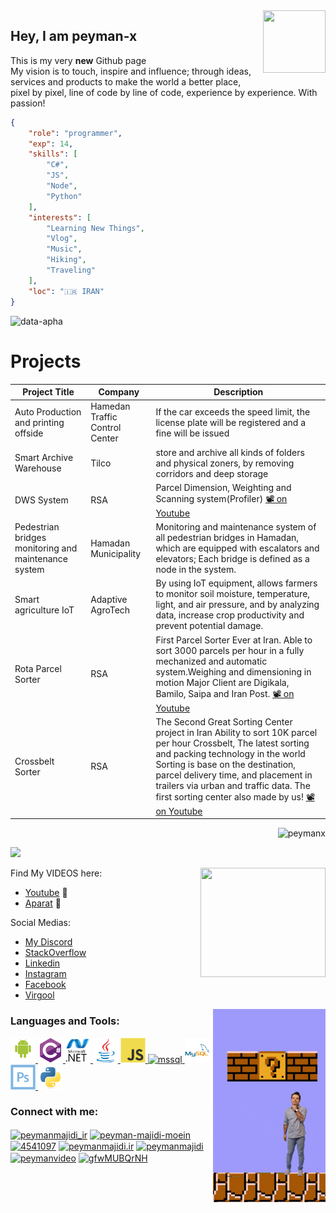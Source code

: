 
<img align="right" width="100" height="100" src="https://user-images.githubusercontent.com/110537772/185734878-d5a358d3-1cbd-4a00-bbc5-77e78c8e9651.png"/>  

## Hey, I am peyman-x 

This is my very **new** Github page  
My vision is to touch, inspire and influence; through ideas, services and products to make the world a better place,   
pixel by pixel, line of code by line of code, experience by experience. With passion!   

```json
{
    "role": "programmer",
    "exp": 14,
    "skills": [
        "C#",
        "JS",
        "Node",
        "Python"
    ],
    "interests": [
        "Learning New Things",
        "Vlog",
        "Music",
        "Hiking",
        "Traveling"
    ],
    "loc": "🇮🇷 IRAN"
}

```

![data-apha](https://github.com/peymanx/peymanx/assets/110537772/6c1737a7-bab0-44a8-9074-de6d66c6bb85)



Projects
========

| **Project Title** | **Company** | **Description** |
|---|---|---|
| Auto Production and printing offside | Hamedan Traffic Control Center | If the car exceeds the speed limit, the license plate will be registered and a fine will be issued|
| Smart Archive Warehouse| Tilco| store and archive all kinds of folders and physical zoners, by removing corridors and deep storage|
| DWS System | RSA| Parcel Dimension, Weighting and Scanning system(Profiler) [📽 on Youtube](https://www.youtube.com/watch?v=_JFiVkYmac8)|
| Pedestrian bridges monitoring and maintenance system | Hamadan Municipality | Monitoring and maintenance system of all pedestrian bridges in Hamadan, which are equipped with escalators and elevators; Each bridge is defined as a node in the system. |
| Smart agriculture IoT| Adaptive AgroTech| By using IoT equipment, allows farmers to monitor soil moisture, temperature, light, and air pressure, and by analyzing data, increase crop productivity and prevent potential damage.|
| Rota Parcel Sorter | RSA| First Parcel Sorter Ever at Iran. Able to sort 3000 parcels per hour in a fully mechanized and automatic system.Weighing and dimensioning in motion Major Client are Digikala, Bamilo, Saipa and Iran Post. [📽 on Youtube](https://www.youtube.com/watch?v=B8MTObuLd4Q&t=5s4)|
| Crossbelt Sorter | RSA| The Second Great Sorting Center project in Iran Ability to sort 10K parcel per hour Crossbelt, The latest sorting and packing technology in the world Sorting is base on the destination, parcel delivery time, and placement in trailers via urban and traffic data. The first sorting center also made by us! [📽 on Youtube](https://www.youtube.com/watch?v=oxM4GwviEJ4)|


<p align="right"> <img src="https://komarev.com/ghpvc/?username=peymanx&label=Profile%20views&color=0e75b6&style=flat" alt="peymanx" /> </p>   


<a href="https://coffeebede.ir/buycoffee/peymanx"><img class="img-fluid" width="250px"
src="https://coffeebede.ir/DashboardTemplateV2/app-assets/images/banner/default-yellow.svg" /></a>

<img align="right" width="200" height="175" src="https://user-images.githubusercontent.com/110537772/185732616-769fd49c-82b6-4ccc-83db-408babca3313.gif"/>


Find My VIDEOS here:
- [Youtube](https://www.youtube.com/@peymanx) 🎥   
- [Aparat](https://www.aparat.com/peyman.majidi)  🎥   


Social Medias:
- [My Discord](https://discord.gg/gfwMUBQrNH)
- [StackOverflow](https://stackoverflow.com/users/4541097/peyman-majidi?tab=profile)
- [Linkedin](http://www.linkedin.com/in/peyman-majidi-moein)
- [Instagram](https://www.instagram.com/peymanmajidi.ir/)
- [Facebook](https://www.facebook.com/Peymantv)
- [Virgool](https://virgool.io/@peymanx)

<img align="right" width="180"  src="/mini.gif"/>


<h3 align="left">Languages and Tools:</h3>
<p align="left"> <a href="https://developer.android.com" target="_blank" rel="noreferrer"> <img src="https://raw.githubusercontent.com/devicons/devicon/master/icons/android/android-original-wordmark.svg" alt="android" width="40" height="40"/> </a> <a href="https://www.w3schools.com/cs/" target="_blank" rel="noreferrer"> <img src="https://raw.githubusercontent.com/devicons/devicon/master/icons/csharp/csharp-original.svg" alt="csharp" width="40" height="40"/> </a> <a href="https://dotnet.microsoft.com/" target="_blank" rel="noreferrer"> <img src="https://raw.githubusercontent.com/devicons/devicon/master/icons/dot-net/dot-net-original-wordmark.svg" alt="dotnet" width="40" height="40"/> </a> <a href="https://www.java.com" target="_blank" rel="noreferrer"> <img src="https://raw.githubusercontent.com/devicons/devicon/master/icons/java/java-original.svg" alt="java" width="40" height="40"/> </a> <a href="https://developer.mozilla.org/en-US/docs/Web/JavaScript" target="_blank" rel="noreferrer"> <img src="https://raw.githubusercontent.com/devicons/devicon/master/icons/javascript/javascript-original.svg" alt="javascript" width="40" height="40"/> </a> <a href="https://www.microsoft.com/en-us/sql-server" target="_blank" rel="noreferrer"> <img src="https://www.svgrepo.com/show/303229/microsoft-sql-server-logo.svg" alt="mssql" width="40" height="40"/> </a> <a href="https://www.mysql.com/" target="_blank" rel="noreferrer"> <img src="https://raw.githubusercontent.com/devicons/devicon/master/icons/mysql/mysql-original-wordmark.svg" alt="mysql" width="40" height="40"/> </a> <a href="https://www.photoshop.com/en" target="_blank" rel="noreferrer"> <img src="https://raw.githubusercontent.com/devicons/devicon/master/icons/photoshop/photoshop-line.svg" alt="photoshop" width="40" height="40"/> </a> <a href="https://www.python.org" target="_blank" rel="noreferrer"> <img src="https://raw.githubusercontent.com/devicons/devicon/master/icons/python/python-original.svg" alt="python" width="40" height="40"/> </a> </p>

<h3 align="left">Connect with me:</h3>
<p align="left">
<a href="https://twitter.com/peymanmajidi_ir" target="blank"><img align="center" src="https://raw.githubusercontent.com/rahuldkjain/github-profile-readme-generator/master/src/images/icons/Social/twitter.svg" alt="peymanmajidi_ir" height="30" width="40" /></a>
<a href="https://linkedin.com/in/peyman-majidi-moein" target="blank"><img align="center" src="https://raw.githubusercontent.com/rahuldkjain/github-profile-readme-generator/master/src/images/icons/Social/linked-in-alt.svg" alt="peyman-majidi-moein" height="30" width="40" /></a>
<a href="https://stackoverflow.com/users/4541097" target="blank"><img align="center" src="https://raw.githubusercontent.com/rahuldkjain/github-profile-readme-generator/master/src/images/icons/Social/stack-overflow.svg" alt="4541097" height="30" width="40" /></a>
<a href="https://instagram.com/peymanmajidi.ir" target="blank"><img align="center" src="https://raw.githubusercontent.com/rahuldkjain/github-profile-readme-generator/master/src/images/icons/Social/instagram.svg" alt="peymanmajidi.ir" height="30" width="40" /></a>
<a href="https://dribbble.com/peymanmajidi" target="blank"><img align="center" src="https://raw.githubusercontent.com/rahuldkjain/github-profile-readme-generator/master/src/images/icons/Social/dribbble.svg" alt="peymanmajidi" height="30" width="40" /></a>
<a href="https://www.youtube.com/@peymanx" target="blank"><img align="center" src="https://raw.githubusercontent.com/rahuldkjain/github-profile-readme-generator/master/src/images/icons/Social/youtube.svg" alt="peymanvideo" height="30" width="40" /></a>
<a href="https://discord.gg/gfwMUBQrNH" target="blank"><img align="center" src="https://raw.githubusercontent.com/rahuldkjain/github-profile-readme-generator/master/src/images/icons/Social/discord.svg" alt="gfwMUBQrNH" height="30" width="40" /></a>
</p>






